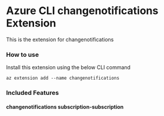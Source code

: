 # Azure CLI changenotifications Extension #
This is the extension for changenotifications

### How to use ###
Install this extension using the below CLI command
```
az extension add --name changenotifications
```

### Included Features ###
#### changenotifications subscription-subscription ####